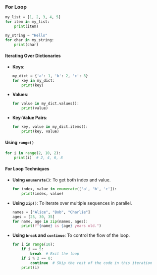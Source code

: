 ### For Loop

```python
my_list = [1, 2, 3, 4, 5]
for item in my_list:
    print(item)

my_string = "Hello"
for char in my_string:
    print(char)
```

#### Iterating Over Dictionaries

- **Keys**:

  ```python
  my_dict = {'a': 1, 'b': 2, 'c': 3}
  for key in my_dict:
      print(key)
  ```

- **Values**:

  ```python
  for value in my_dict.values():
      print(value)
  ```

- **Key-Value Pairs**:
  ```python
  for key, value in my_dict.items():
      print(key, value)
  ```

#### Using `range()`

```python
for i in range(2, 10, 2):
    print(i)  # 2, 4, 6, 8
```

#### For Loop Techniques

- **Using `enumerate()`**: To get both index and value.

  ```python
  for index, value in enumerate(['a', 'b', 'c']):
      print(index, value)
  ```

- **Using `zip()`**: To iterate over multiple sequences in parallel.

  ```python
  names = ["Alice", "Bob", "Charlie"]
  ages = [25, 30, 35]
  for name, age in zip(names, ages):
      print(f"{name} is {age} years old.")
  ```

- **Using `break` and `continue`**: To control the flow of the loop.

  ```python
  for i in range(10):
      if i == 5:
          break  # Exit the loop
      if i % 2 == 0:
          continue  # Skip the rest of the code in this iteration
      print(i)
  ```
